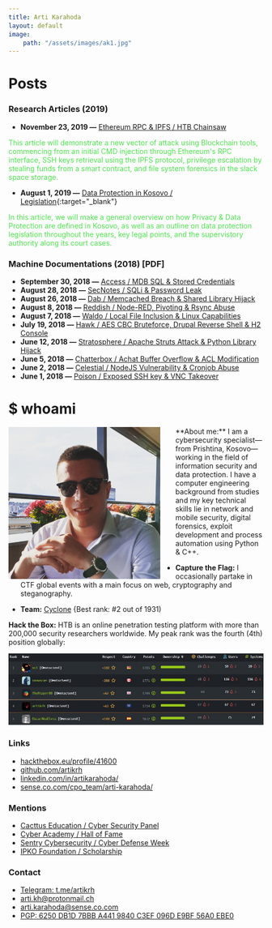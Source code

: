 ```yaml
---
title: Arti Karahoda
layout: default
image:
    path: "/assets/images/ak1.jpg"
---
```


<style>
#nav {
    display:none;
}
section {
    padding: 30px 0px 0px 0px;
}
</style>
# Posts
### Research Articles (2019)
- **November 23, 2019 —** [Ethereum RPC & IPFS / HTB Chainsaw](posts/chainsaw-writeup)

<span style="color:#4ee44e;">This article will demonstrate a new vector of attack using Blockchain tools, commencing from an initial CMD injection through Ethereum's RPC interface, SSH keys retrieval using the IPFS protocol, privilege escalation by stealing funds from a smart contract, and file system forensics in the slack space storage.</span>
- **August 1, 2019 —** [Data Protection in Kosovo / Legislation](https://sense.co.com/2019/08/01/data-protection-ks/){:target="_blank"}

<span style="color:#4ee44e;">In this article, we will make a general overview on how Privacy & Data Protection are defined in Kosovo, as well as an outline on data protection legislation throughout the years, key legal points, and the supervistory authority along its court cases.</span>

### Machine Documentations (2018) [PDF]
- **September 30, 2018 —** [Access / MDB SQL & Stored Credentials](assets/pdfs/Access.pdf)
- **August 28, 2018 —** [SecNotes / SQLi & Password Leak](assets/pdfs/SecNotes.pdf)
- **August 26, 2018 —** [Dab / Memcached Breach & Shared Library Hijack](assets/pdfs/Dab.pdf)
- **August 8, 2018 —** [Reddish / Node-RED, Pivoting & Rsync Abuse](assets/pdfs/Reddish.pdf)
- **August 7, 2018 —** [Waldo / Local File Inclusion & Linux Capabilities](assets/pdfs/Waldo.pdf)
- **July 19, 2018 —** [Hawk / AES CBC Bruteforce, Drupal Reverse Shell & H2 Console](assets/pdfs/Hawk.pdf)
- **June 12, 2018 —** [Stratosphere / Apache Struts Attack & Python Library Hijack](assets/pdfs/Stratosphere.pdf)
- **June 5, 2018 —** [Chatterbox / Achat Buffer Overflow & ACL Modification](assets/pdfs/Chatterbox.pdf)
- **June 2, 2018 —** [Celestial / NodeJS Vulnerability & Cronjob Abuse](assets/pdfs/Celestial.pdf)
- **June 1, 2018 —** [Poison / Exposed SSH key & VNC Takeover](assets/pdfs/Poison.pdf)

# $ whoami

<img style="padding-right: 30px;" width="300" height="300" align="left" src="assets/images/profile.jpg">
**About me:** I am a cybersecurity specialist—from Prishtina, Kosovo—working in the field of information security and data protection. I have a computer engineering background from studies and my key technical skills lie in network and mobile security, digital forensics, exploit development and process automation using Python & C++.

- **Capture the Flag:** I occasionally partake in CTF global events with a main focus on web, cryptography and steganography.

- **Team:** [Cyclone](https://www.hackthebox.eu/home/teams/profile/1219) {Best rank: #2 out of 1931)

**Hack the Box:** HTB is an online penetration testing platform with more than 200,000 security researchers worldwide. My peak rank was the fourth (4th) position globally:

<img src="assets/images/HTB-members-HoF.jpg">

### Links
- [hackthebox.eu/profile/41600](https://www.hackthebox.eu/profile/41600)
- [github.com/artikrh](https://github.com/artikrh)
- [linkedin.com/in/artikarahoda/](https://www.linkedin.com/in/artikarahoda/)
- [sense.co.com/cpo_team/arti-karahoda/](https://sense.co.com/cpo_team/arti-karahoda/)

### Mentions
- [Cacttus Education / Cyber Security Panel](https://cacttus.education/cacttus-education-se-bashku-me-cyber-academy-dhe-cacttus-organizuan-panelin-mbi-sigurine-kibernetike/)
- [Cyber Academy / Hall of Fame](https://cyberacademy.co/hall-of-fame/)
- [Sentry Cybersecurity / Cyber Defense Week](https://sentry.co.com/2019/06/11/cyber-defense-week-2018/)
- [IPKO Foundation / Scholarship](https://ipkofoundation.org/wp-content/uploads/2019/01/2017-1st-Round.pdf)

### Contact
- [Telegram: t.me/artikrh](https://t.me/artikrh)
- [arti.kh@protonmail.ch](mailto:arti.kh@protonmail.ch)
- [arti.karahoda@sense.co.com](mailto:arti.karahoda@sense.co.com)
- [PGP: 6250 DB1D 7BBB A441 9840 C3EF 096D E9BF 56A0 EBE0](assets/txt/pgp-pub.txt)